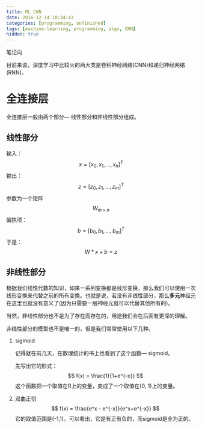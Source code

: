 ```yaml
---
title: ML CNN
date: 2016-12-14 10:34:43
categories: [programming, unfinished]
tags: [machine-learning, programming, algo, CNN]
hidden: true
---
```


笔记向

目前来说，深度学习中比较火的两大类是卷积神经网络(CNN)和递归神经网络(RNN)。

# 全连接层

全连接层一般由两个部分— 线性部分和非线性部分组成。

## 线性部分

输入：
$$
x = [x_0,x_1,...,x_n]^T
$$
输出：
$$
z = [z_0,z_1,...,z_m]^T
$$
参数为一个矩阵
$$
W_{m \times n}
$$
偏执项：
$$
b = [b_0,b_1,...,b_m]^T
$$
于是：
$$
W * x + b = z
$$

## 非线性部分

根据我们线性代数的知识，如果一系列变换都是线形变换，那么我们可以使用一次线形变换来代替之前的所有变换。也就是说，若没有非线性部分，那么**多元**神经元在这里也就没有意义了(因为只需要一层神经元就可以代替其他所有的)。

当然，非线性部分也不是为了存在而存在的，用途我们会在后面有更深的理解。

非线性部分的模型也不是唯一的，但是我们常常使用以下几种。

1. sigmoid

   记得就在前几天，在数理统计的书上也看到了这个函数— sigmoid。

   先写出它的形式：
   $$
   f(x) = \frac{1}{1+e^{-x}}
   $$
   这个函数把一个取值在R上的变量，变成了一个取值在(0, 1)上的变量。

2. 双曲正切
   $$
   f(x) = \frac{e^x - e^{-x}}{e^x+e^{-x}}
   $$
   它的取值范围是(-1,1)。可以看出，它是有正有负的，而sigmoid是全为正的。


